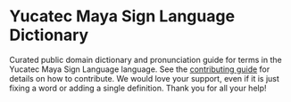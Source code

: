 
# Yucatec Maya Sign Language Dictionary

Curated public domain dictionary and pronunciation guide for terms in the Yucatec Maya Sign Language language. See the [contributing guide](https://github.com/drumworkteam/term/blob/make/.github/contributing.md) for details on how to contribute. We would love your support, even if it is just fixing a word or adding a single definition. Thank you for all your help!